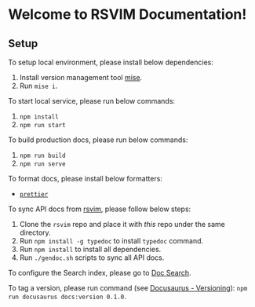 # Welcome to RSVIM Documentation!

## Setup

To setup local environment, please install below dependencies:

1. Install version management tool [mise](https://github.com/jdx/mise).
2. Run `mise i`.

To start local service, please run below commands:

1. `npm install`
2. `npm run start`

To build production docs, please run below commands:

1. `npm run build`
2. `npm run serve`

To format docs, please install below formatters:

- [`prettier`](https://prettier.io/)

To sync API docs from [rsvim](https://github.com/rsvim/rsvim), please follow below steps:

1. Clone the `rsvim` repo and place it with _this_ repo under the same directory.
2. Run `npm install -g typedoc` to install `typedoc` command.
3. Run `npm install` to install all dependencies.
4. Run `./gendoc.sh` scripts to sync all API docs.

To configure the Search index, please go to [Doc Search](https://docsearch.algolia.com/).

To tag a version, please run command (see [Docusaurus - Versioning](https://docusaurus.io/docs/versioning)): `npm run docusaurus docs:version 0.1.0`.

